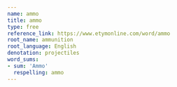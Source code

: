 ```yaml
---
name: ammo
title: ammo
type: free
reference_link: https://www.etymonline.com/word/ammo
root_name: ammunition
root_language: English
denotation: projectiles
word_sums:
- sum: 'Ammo'
  respelling: ammo
---
```

